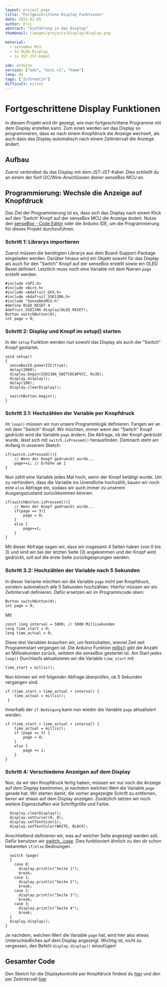 ```yaml
---
layout: project_page
title: "Fortgeschrittene Display Funktionen"
date: 2021-01-05
author: Eric
abstract: "Einführung in das Display"
thumbnail: /images/projects/Display/display.png

material:
  - senseBox MCU
  - 1x OLED-Display
  - 1x JST-JST-Kabel

ide: arduino
version: ["edu", "mini v1", "home"]
lang: de
tags: ["Informatik"]
difficult: mittel
---
```


<head><title>Fortgeschrittene Display Funktionen</title></head>

# Fortgeschrittene Display Funktionen

In diesem Projekt wird dir gezeigt, wie man fortgeschrittene Programme mit dem Display erstellen kann. Zum einen werden wir das Display so programmieren, dass es nach einem Knopfdruck die Anzeige wechselt, als auch dass das Display automatisch nach einem Zeitintervall die Anzeige ändert.

## Aufbau

Zuerst verbindest du das Display mit dem JST-JST-Kabel. Dies schließt du an einem der fünf I2C/Wire-Anschlüssen deiner senseBox MCU an.

## Programmierung: Wechsle die Anzeige auf Knopfdruck

Das Ziel der Programmierung ist es, dass sich das Display nach einem Klick auf den 'Switch' Knopf auf der senseBox MCU die Anzeige ändert.
Nutze den [senseBox - Code Editor](https://blockly.sensebox.de/codeeditor) oder die Arduino IDE, um die Programmierung für dieses Projekt durchzuführen. 

### Schritt 1: Librarys importieren

Zuerst müssen die benötigten Librarys aus dem Board-Support-Package eingeladen werden. Darüber hinaus wird ein Objekt sowohl für das Display als auch für den "Switch" Knopf auf der senseBox erstellt sowie ein OLED Reset definiert. Letztlich muss noch eine Variable mit dem Namen `page` erstellt werden.

```arduino
#include <SPI.h>
#include <Wire.h>
#include <Adafruit_GFX.h>
#include <Adafruit_SSD1306.h>
#include "SenseBoxMCU.h"
#define OLED_RESET 4
Adafruit_SSD1306 display(OLED_RESET);
Button switchButton(0);
int page = 0;
```

### Schritt 2: Display und Knopf im setup() starten

In der `setup` Funktion werden nun sowohl das Display als auch der "Switch" Knopf gestartet.

```arduino
void setup()
{
  senseBoxIO.powerI2C(true);
  delay(2000);
  display.begin(SSD1306_SWITCHCAPVCC, 0x3D);
  display.display();
  delay(100);
  display.clearDisplay();

  switchButton.begin();
}
```

### Schritt 3.1: Hochzählen der Variable per Knopfdruck

Im `loop()` müssen wir nun unsere Programmlogik definieren. Fangen wir an mit dem "Switch" Knopf. Wir möchten, immer wenn der "Switch" Knopf gedrückt wird die Variable `page` ändern. Die Abfrage, ob der Knopf gedrückt wurde, lässt sich mit `switch.isPressed()` herausfinden. Demnach steht am Anfang in unserem Sketch:

```arduino
if(switch.isPressed()){
    // Wenn der Knopf gedrueckt wurde...
    page+=1; // Erhöhe um 1
}
```

Nun zählt eine Variable jedes Mal hoch, wenn der Knopf betätigt wurde. Um zu verhindern, dass die Variable ins Unendliche hochzählt, bauen wir noch eine `else` Abfrage ein, sodass wir auch immer zu unserem Ausgangszustand zurückkommen können.

```arduino
if(switchButton.isPressed()){
    // Wenn der Knopf gedrueckt wurde...
    if(page == 3){
        page = 0;
    }
    else {
        page+=1;
    }
}
```

Mit dieser Abfrage sagen wir, dass wir insgesamt 4 Seiten haben (von 0 bis 3) und sind wir bei der letzten Seite (3) angekommen und der Knopf wird gedrückt, soll auf die erste Seite zurückgesprungen werden.

### Schritt 3.2: Hochzählen der Variable nach 5 Sekunden

In dieser Variante möchten wir die Variable `page` nicht per Knopfdruck, sondern automatisch alle 5 Sekunden hochzählen.
Hierfür müssen wir ein Zeitintervall definieren.
Dafür ersetzen wir im Programmcode oben:

```arduino
Button switchButton(0);
int page = 0;
```

Mit

```arduino
const long interval = 5000; // 5000 Millisekunden
long time_start = 0;
long time_actual = 0;
```

Diese drei Variablen brauchen wir, um festzuhalten, wieviel Zeit seit Programmstart vergangen ist. Die Arduino Funktion [millis()](https://www.arduino.cc/reference/de/language/functions/time/millis/) gibt die Anzahl an Millisekunden zurück, seitdem die senseBox gestartet ist.
Am Start jedes `loop()` Durchlaufs aktualisieren wir die Variable `time_start` mit

```arduino
time_start = millis();
```

Nun können wir mit folgender Abfrage überprüfen, ob 5 Sekunden vergangen sind.

```arduino
if (time_start > time_actual + interval) {
    time_actual = millis();
 }
```

Innerhalb der `if-Bedingung` kann nun wieder die Variable `page` aktualisiert werden.

```arduino
if (time_start > time_actual + interval) {
    time_actual = millis();
    if (page == 3) {
        page = 0;
    }
    else {
        page += 1;
    }
}
```

### Schritt 4: Verschiedene Anzeigen auf dem Display

Nun, da wir den Knopfdruck fertig haben, müssen wir nur noch die Anzeige auf dem Display bestimmen, je nachdem welchen Wert die Variable `page` gerade hat.
Wir starten damit, die vorher angezeigte Schrift zu entfernen, bevor wir etwas auf dem Display anzeigen. Zusätzlich setzen wir noch weitere Eigenschaften wie Schriftgröße und Farbe.

```arduino
  display.clearDisplay();
  display.setCursor(0, 0);
  display.setTextSize(1);
  display.setTextColor(WHITE, BLACK);
```

Anschließend definieren wir, was auf welcher Seite angezeigt werden soll. Dafür benutzen wir [switch...case](https://www.arduino.cc/reference/en/language/structure/control-structure/switchcase/). Dies funktioniert ähnlich zu den dir schon bekannten `if/else` Bedinungen.

```arduino
  switch (page)
  {
    case 0:
      display.println("Seite 1");
      break;
    case 1:
      display.println("Seite 2");
      break;
    case 2:
      display.println("Seite 3");
      break;
    case 3:
      display.println("Seite 4");
      break;
  }
  display.display();
}
```

Je nachdem, welchen Wert die Variable `page` hat, wird hier also etwas Unterschiedliches auf dem Display angezeigt. Wichtig ist, nicht zu vergessen, den Befehl `display.display()` einzufügen!


## Gesamter Code

Den Sketch für die Displaykontrolle per Knopfdruck findest du [hier](https://gist.github.com/Thiemann96/f112b202a72ea3b1ab5e72938934da52) und den per Zeitintervall [hier](https://gist.github.com/Thiemann96/3ce8536a5c8629a0a91cf016505957cc)
